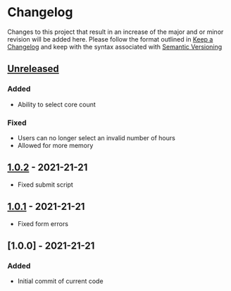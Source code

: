 # Changelog
Changes to this project that result in an increase of the major and or minor revision will be added here. Please follow the format outlined in [Keep a Changelog](http://keepachangelog.com/en/1.0.0/) and keep with the syntax associated with [Semantic Versioning](https://semver.org/)

## [Unreleased]
### Added
- Ability to select core count
### Fixed
- Users can no longer select an invalid number of hours
- Allowed for more memory

## [1.0.2] - 2021-21-21
- Fixed submit script

## [1.0.1] - 2021-21-21
- Fixed form errors

## [1.0.0] - 2021-21-21
### Added
- Initial commit of current code

[Unreleased]: https://github.com/UCO-HPC/buddy_rstudio/compare/1.0.2...HEAD
[1.0.2]: https://github.com/UCO-HPC/buddy_rstudio/compare/1.0.1...1.0.2
[1.0.1]: https://github.com/UCO-HPC/buddy_rstudio/compare/1.0.0...1.0.1
